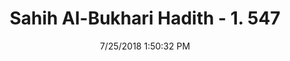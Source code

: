 ---
title        : "Sahih Al-Bukhari Hadith - 1. 547"
date         : 7/25/2018 1:50:32 PM
draft        : false
type         : "hadith"
layout       : "hadith"
BookCode     : "SHB"
VolumeNumber : "1"
HadithNumber : "547"
categories  :  ["Prayer Times-Superiority of the Fajr prayer"]
tags  :  ["Jarir bin Abdullah"]
---